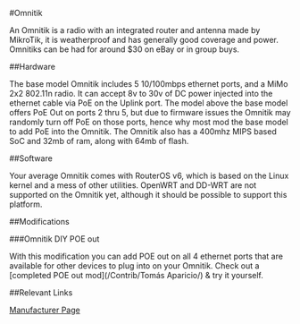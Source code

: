 #Omnitik

An Omnitik is a radio with an integrated router and antenna made by MikroTik, it is weatherproof and has generally good coverage and power. Omnitiks can be had for around $30 on eBay or in group buys. 

##Hardware

The base model Omnitik includes 5 10/100mbps ethernet ports, and a MiMo 2x2 802.11n radio. It can accept 8v to 30v of DC power injected into the ethernet cable via PoE on the Uplink port. The model above the base model offers PoE Out on ports 2 thru 5, but due to firmware issues the Omnitik may randomly turn off PoE on those ports, hence why most mod the base model to add PoE into the Omnitik. The Omnitik also has a 400mhz MIPS based SoC and 32mb of ram, along with 64mb of flash.

##Software

Your average Omnitik comes with RouterOS v6, which is based on the Linux kernel and a mess of other utilities. OpenWRT and DD-WRT are not supported on the Omnitik yet, although it should be possible to support this platform.

##Modifications

###Omnitik DIY POE out

With this modification you can add POE out on all 4 ethernet ports that are available for other devices to plug into on your Omnitik. Check out a [completed POE out mod](/Contrib/Tomás Aparicio/) & try it yourself.

##Relevant Links

[Manufacturer Page](http://routerboard.com/RBOmniTikU-5HnD)
